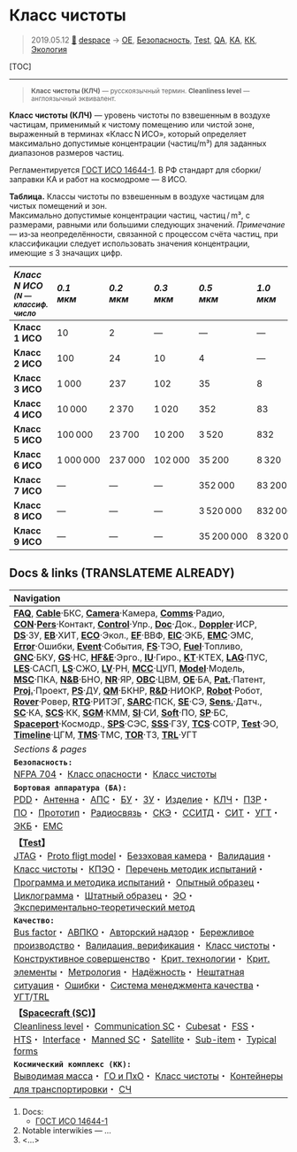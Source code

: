 # Класс чистоты
> 2019.05.12 [🚀](../index/index.md) [despace](index.md) → [OE](oe.md), [Безопасность](qm.md), [Test](test.md), [QA](qm.md), [КА](sc.md), [КК](scs.md), [Экология](ecology.md)

[TOC]

---

> <small>**Класс чистоты (КЛЧ)** — русскоязычный термин. **Cleanliness level** — англоязычный эквивалент.</small>

**Класс чистоты (КЛЧ)** — уровень чистоты по взвешенным в воздухе частицам, применимый к чистому помещению или чистой зоне, выраженный в терминах «Класс N ИСО», который определяет максимально допустимые концентрации (частиц/m³) для заданных диапазонов размеров частиц.

Регламентируется [ГОСТ ИСО 14644-1](gost_iso_14644_1.md). В РФ стандарт для сборки/заправки КА и работ на космодроме — 8 ИСО.

**Таблица.** Классы чистоты по взвешенным в воздухе частицам для чистых помещений и зон.  
Максимально допустимые концентрации частиц, частиц / m³,   с размерами, равными или большими следующих значений. *Примечание* — из‑за неопределённости, связанной с процессом счёта частиц, при классификации следует использовать значения концентрации, имеющие ≤ 3 значащих цифр.

|*Класс N ИСО<br> <small>(N — классиф. число</small>*|*0.1<br> мкм*|*0.2<br> мкм*|*0.3<br> мкм*|*0.5<br> мкм*|*1.0<br> мкм*|*5.0<br> мкм*|
|:--|:--|:--|:--|:--|:--|:--|
|**Класс 1 ИСО**|10|2|—|—|—|—|
|**Класс 2 ИСО**|100|24|10|4|—|—|
|**Класс 3 ИСО**|1 000|237|102|35|8|—|
|**Класс 4 ИСО**|10 000|2 370|1 020|352|83|—|
|**Класс 5 ИСО**|100 000|23 700|10 200|3 520|832|29|
|**Класс 6 ИСО**|1 000 000|237 000|102 000|35 200|8 320|293|
|**Класс 7 ИСО**|—|—|—|352 000|83 200|2 930|
|**Класс 8 ИСО**|—|—|—|3 520 000|832 000|29 300|
|**Класс 9 ИСО**|—|—|—|35 200 000|8 320 000|293 000|



## Docs & links (TRANSLATEME ALREADY)
|Navigation|
|:--|
|**[FAQ](faq.md)**, **[Cable](cable.md)**·БКС, **[Camera](cam.md)**·Камера, **[Comms](comms.md)**·Радио, **[CON](contact.md)·[Pers](person.md)**·Контакт, **[Control](control.md)**·Упр., **[Doc](doc.md)**·Док., **[Doppler](doppler.md)**·ИСР, **[DS](ds.md)**·ЗУ, **[EB](eb.md)**·ХИТ, **[ECO](ecology.md)**·Экол., **[EF](ef.md)**·ВВФ, **[ElC](elc.md)**·ЭКБ, **[EMC](emc.md)**·ЭМС, **[Error](error.md)**·Ошибки, **[Event](event.md)**·События, **[FS](fs.md)**·ТЭО, **[Fuel](fuel.md)**·Топливо, **[GNC](gnc.md)**·БКУ, **[GS](scs.md)**·НС, **[HF&E](hfe.md)**·Эрго., **[IU](iu.md)**·Гиро., **[KT](kt.md)**·КТЕХ, **[LAG](lag.md)**·ПУC, **[LES](les.md)**·САСП, **[LS](ls.md)**·СЖО, **[LV](lv.md)**·РН, **[MCC](mcc.md)**·ЦУП, **[Model](model.md)**·Модель, **[MSC](sc.md)**·ПКА, **[N&B](nnb.md)**·БНО, **[NR](nr.md)**·ЯР, **[OBC](obc.md)**·ЦВМ, **[OE](oe.md)**·БА, **[Pat.](патент.md)**·Патент, **[Proj.](project.md)**·Проект, **[PS](ps.md)**·ДУ, **[QM](qm.md)**·БКНР, **[R&D](rnd.md)**·НИОКР, **[Robot](robotics.md)**·Робот, **[Rover](rover.md)**·Ровер, **[RTG](rtg.md)**·РИТЭГ, **[SARC](sarc.md)**·ПСК, **[SE](se.md)**·СЭ, **[Sens.](sensor.md)**·Датч., **[SC](sc.md)**·КА, **[SCS](scs.md)**·КК, **[SGM](sgm.md)**·КММ, **[SI](si.md)**·СИ, **[Soft](soft.md)**·ПО, **[SP](sp.md)**·БС, **[Spaceport](spaceport.md)**·Космодр., **[SPS](sps.md)**·СЭС, **[SSS](sss.md)**·ГЗУ, **[TCS](tcs.md)**·СОТР, **[Test](test.md)**·ЭО, **[Timeline](timeline.md)**·ЦГМ, **[TMS](tms.md)**·ТМС, **[TOR](tor.md)**·ТЗ, **[TRL](trl.md)**·УГТ|
|*Sections & pages*|
|**`Безопасность:`**<br> [NFPA 704](nfpa_704.md)・ [Класс опасности](danger_goods.md)・ [Класс чистоты](clean_lvl.md)|
|**`Бортовая аппаратура (БА):`**<br> [PDD](pdd.md)・ [Антенна](antenna.md)・ [АПС](hns.md)・ [БУ](sp.md)・ [ЗУ](ds.md)・ [Изделие](unit.md)・ [КЛЧ](clean_lvl.md)・ [ПЗР](fov.md)・ [ПО](soft.md)・ [Прототип](prototype.md)・ [Радиосвязь](comms.md)・ [СКЭ](elmsys.md)・ [ССИТД](tsdcs.md)・ [СИТ](etedp.md)・ [УГТ](trl.md)・ [ЭКБ](elc.md)・ [EMC](emc.md)|
|**【[Test](test.md)】**<br> [JTAG](jtag.md)・ [Proto fligt model](pfm.md)・ [Безэховая камера](ach.md)・ [Валидация](val_ver.md)・ [Класс чистоты](clean_lvl.md)・ [КПЭО](ctpr.md)・ [Перечень методик испытаний](list_tp.md)・ [Программа и методика испытаний](pmot.md)・ [Опытный образец](pilot_sample.md)・ [Циклограмма](obc.md)・ [Штатный образец](flight_unit.md)・ [ЭО](test.md)・ [Экспериментально‑теоретический метод](etetm.md)|
|**`Качество:`**<br> [Bus factor](bus_factor.md)・ [АВПКО](fmeca.md)・ [Авторский надзор](des_spv.md)・ [Бережливое производство](lean_man.md)・ [Валидация, верификация](val_ver.md)・ [Класс чистоты](clean_lvl.md)・ [Конструктивное совершенство](con_vel.md)・ [Крит. технологии](kt.md)・ [Крит. элементы](sens_elem.md)・ [Метрология](metrology.md)・ [Надёжность](qm.md)・ [Нештатная ситуация](emergency.md)・ [Ошибки](error.md)・ [Система менеджмента качества](qms.md)・ [УГТ](trl.md)/[TRL](trl.md)|
|**【[Spacecraft (SC)](sc.md)】**<br> [Cleanliness level](clean_lvl.md)・ [Communication SC](sc_comm.md)・ [Cubesat](sc.md)・ [FSS](sc_comm.md)・ [HTS](sc_comm.md)・ [Interface](interface.md)・ [Manned SC](sc.md)・ [Satellite](sc.md)・ [Sub-item](sui.md)・ [Typical forms](sc.md)|
|**`Космический комплекс (КК):`**<br> [Выводимая масса](throw_weight.md)・ [ГО и ПхО](lv.md)・ [Класс чистоты](clean_lvl.md)・ [Контейнеры для транспортировки](ship_contain.md)・ [СЧ](sui.md)|

   1. Docs:
      - [ГОСТ ИСО 14644-1](gost_iso_14644_1.md)
   1. Notable interwikies — …
   1. <…>
